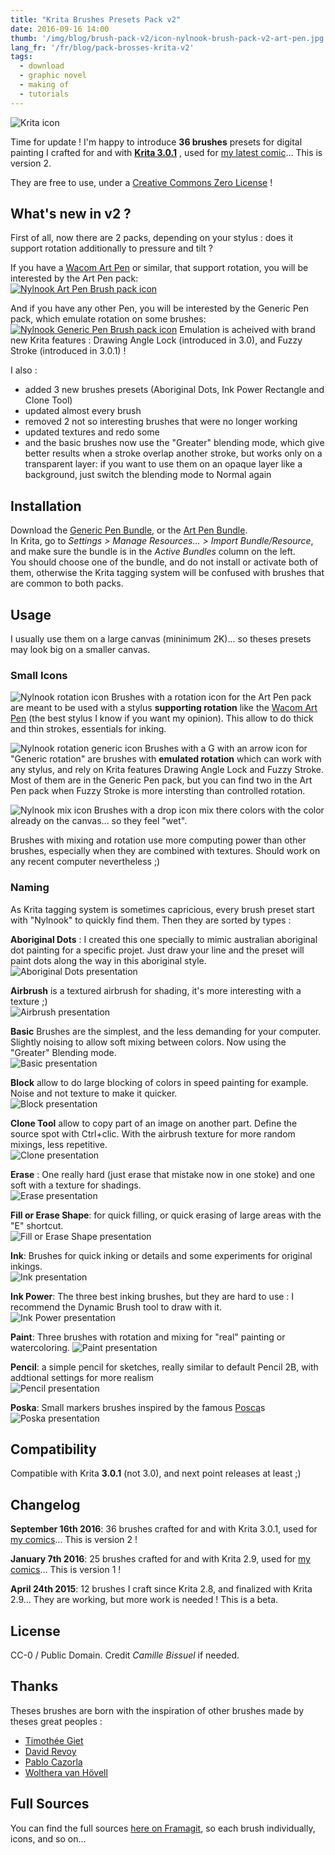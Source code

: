 ```yaml
---
title: "Krita Brushes Presets Pack v2"
date: 2016-09-16 14:00
thumb: '/img/blog/brush-pack-v2/icon-nylnook-brush-pack-v2-art-pen.jpg'
lang_fr: '/fr/blog/pack-brosses-krita-v2'
tags:
  - download
  - graphic novel
  - making of
  - tutorials
---
```


![Krita icon](/website-img/icon-krita.svg)

Time for update ! I'm happy to introduce **36 brushes**  presets for digital painting I crafted for and with **[Krita 3.0.1](https://krita.org/)** , used for [my latest comic](/en/comics/mokatori-ep0-the-end/)... This is version 2.

They are free to use, under a [Creative Commons Zero License](http://creativecommons.org/publicdomain/zero/1.0/deed) !

## What's new in v2 ?

First of all, now there are 2 packs, depending on your stylus : does it support rotation additionally to pressure and tilt ?

If you have a [Wacom Art Pen](https://www.wacom.com/en-us/store/pens/art-pen) or similar, that support rotation, you will be interested by the Art Pen pack:  
[![Nylnook Art Pen Brush pack icon](/img/blog/brush-pack-v2/icon-nylnook-brush-pack-v2-art-pen.jpg)](https://github.com/nylnook/nylnook-krita-brushes/releases/download/v2/nylnook-v2-art.bundle)

And if you have any other Pen, you will be interested by the Generic Pen pack, which emulate rotation on some brushes:   
[![Nylnook Generic Pen Brush pack icon](/img/blog/brush-pack-v2/icon-nylnook-brush-pack-v2-generic-pen.jpg)](https://github.com/nylnook/nylnook-krita-brushes/releases/download/v2/nylnook-v2-gen.bundle)
Emulation is acheived with brand new Krita features : Drawing Angle Lock (introduced in 3.0), and Fuzzy Stroke (introduced in 3.0.1) !

I also :
- added 3 new brushes presets (Aboriginal Dots, Ink Power Rectangle and Clone Tool)
- updated almost every brush
- removed 2 not so interesting brushes that were no longer working
- updated textures and redo some
- and the basic brushes now use the "Greater" blending mode, which give better results when a stroke overlap another stroke, but works only on a transparent layer: if you want to use them on an opaque layer like a background, just switch the blending mode to Normal again


## Installation

Download the [Generic Pen Bundle](https://github.com/nylnook/nylnook-krita-brushes/releases/download/v2/nylnook-v2-gen.bundle), or the [Art Pen Bundle](https://github.com/nylnook/nylnook-krita-brushes/releases/download/v2/nylnook-v2-art.bundle).   
In Krita, go to *Settings > Manage Resources… > Import Bundle/Resource*, and make sure the bundle is in the *Active Bundles* column on the left.   
You should choose one of the bundle, and do not install or activate both of them, otherwise the Krita tagging system will be confused with brushes that are common to both packs.  

## Usage

I usually use them on a large canvas (mininimum 2K)... so theses presets may look big on a smaller canvas.

### Small Icons

![Nylnook rotation icon](/img/blog/brush-pack-v2/icon-rotation-crop.png) Brushes with a rotation icon for the Art Pen pack are meant to be used with a stylus **supporting rotation** like the [Wacom Art Pen](https://www.wacom.com/en-us/store/pens/art-pen) (the best stylus I know if you want my opinion). This allow to do thick and thin strokes, essentials for inking.

![Nylnook rotation generic icon](/img/blog/brush-pack-v2/icon-rotation-generic-crop.png) Brushes with a G with an arrow icon for "Generic rotation" are brushes with **emulated rotation** which can work with any stylus, and rely on Krita features Drawing Angle Lock and Fuzzy Stroke. Most of them are in the Generic Pen pack, but you can find two in the Art Pen pack when Fuzzy Stroke is more intersting than controlled rotation.

![Nylnook mix icon](/img/blog/brush-pack-v2/icon-mix-crop.png) Brushes with a drop icon mix there colors with the color already on the canvas... so they feel "wet".

Brushes with mixing and rotation use more computing power than other brushes, especially when they are combined with textures. Should work on any recent computer nevertheless ;)

### Naming

As Krita tagging system is sometimes capricious, every brush preset start with "Nylnook" to quickly find them. Then they are sorted by types :   

**Aboriginal Dots** : I created this one specially to mimic australian aboriginal dot painting for a specific projet. Just draw your line and the preset will paint dots along the way in this aboriginal style.  
![Aboriginal Dots presentation](/img/blog/brush-pack-v2/presentation-aboriginal.jpg)  


**Airbrush** is a textured airbrush for shading, it's more interesting with a texture ;)  
![Airbrush presentation](/img/blog/brush-pack-v2/presentation-airbrush.jpg)  


**Basic** Brushes are the simplest, and the less demanding for your computer. Slightly noising to allow soft mixing between colors. Now using the "Greater" Blending mode.   
![Basic presentation](/img/blog/brush-pack-v2/presentation-basic.jpg)  


**Block** allow to do large blocking of colors in speed painting for example. Noise and not texture to make it quicker.   
![Block presentation](/img/blog/brush-pack-v2/presentation-block.jpg)  


**Clone Tool** allow to copy part of an image on another part. Define the source spot with Ctrl+clic. With the airbrush texture for more random mixings, less repetitive.   
![Clone presentation](/img/blog/brush-pack-v2/presentation-clone.jpg)  


**Erase** : One really hard (just erase that mistake now in one stoke) and one soft with a texture for shadings.   
![Erase presentation](/img/blog/brush-pack-v2/presentation-erase.jpg)  


**Fill or Erase Shape**: for quick filling, or quick erasing of large areas with the "E" shortcut.   
![Fill or Erase Shape presentation](/img/blog/brush-pack-v2/presentation-fill-or-erase.jpg)  


**Ink**: Brushes for quick inking or details and some experiments for original inkings.   
![Ink presentation](/img/blog/brush-pack-v2/presentation-ink.jpg)  


**Ink Power**: The three best inking brushes, but they are hard to use : I recommend the Dynamic Brush tool to draw with it.   
![Ink Power presentation](/img/blog/brush-pack-v2/presentation-ink-power.jpg)  


**Paint**: Three brushes with rotation and mixing for "real" painting or watercoloring.
![Paint presentation](/img/blog/brush-pack-v2/presentation-paint.jpg)  


**Pencil**: a simple pencil for sketches, really similar to default Pencil 2B, with addtional settings for more realism   
![Pencil presentation](/img/blog/brush-pack-v2/presentation-pencil.jpg)  


**Poska**: Small markers brushes inspired by the famous [Posca](http://www.posca.com)s   
![Poska presentation](/img/blog/brush-pack-v2/presentation-poska.jpg)  


## Compatibility

Compatible with Krita **3.0.1** (not 3.0), and next point releases at least ;)

## Changelog

**September 16th 2016**: 36 brushes crafted for and with Krita 3.0.1, used for [my comics](http://nylnook.com/en/comics/)... This is version 2 !

**January 7th 2016**: 25 brushes crafted for and with Krita 2.9, used for [my comics](http://nylnook.com/en/comics/)... This is version 1 !

**April 24th 2015**: 12 brushes I craft since Krita 2.8, and finalized with Krita 2.9... They are working, but more work is needed ! This is a beta.

## License

CC-0 / Public Domain. Credit *Camille Bissuel* if needed.

## Thanks

Theses brushes are born with the inspiration of other brushes made by theses great peoples :
- [Timothée Giet](http://timotheegiet.com)
- [David Revoy](http://davidrevoy.com/)
- [Pablo Cazorla](http://www.pcazorla.com/)
- [Wolthera van Hövell](http://wolthera.info/)

## Full Sources

You can find the full sources [here on Framagit](https://framagit.org/nylnook/nylnook-krita-brushes), so each brush individually, icons, and so on...
